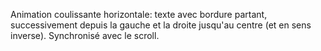 Animation coulissante horizontale: texte avec bordure partant, successivement depuis la gauche et la droite jusqu'au centre (et en sens inverse).
Synchronisé avec le scroll. 
